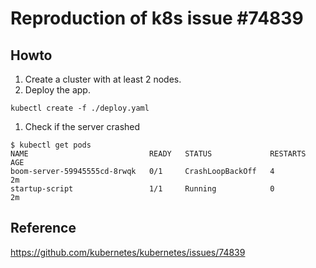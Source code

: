 # Reproduction of k8s issue #74839

## Howto

1. Create a cluster with at least 2 nodes.
1. Deploy the app.
```console
kubectl create -f ./deploy.yaml
```

1. Check if the server crashed
```console
$ kubectl get pods
NAME                           READY   STATUS             RESTARTS   AGE
boom-server-59945555cd-8rwqk   0/1     CrashLoopBackOff   4          2m
startup-script                 1/1     Running            0          2m
```

## Reference

https://github.com/kubernetes/kubernetes/issues/74839


